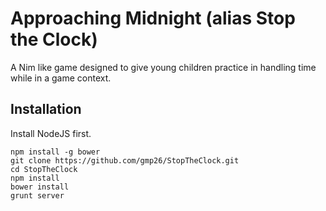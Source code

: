 Approaching Midnight (alias Stop the Clock)
==============

A Nim like game designed to give young children practice in handling time while in a game context.

Installation
------------

Install NodeJS first.

```
npm install -g bower
git clone https://github.com/gmp26/StopTheClock.git
cd StopTheClock
npm install
bower install
grunt server
```